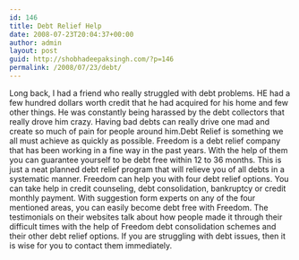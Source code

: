 ```yaml
---
id: 146
title: Debt Relief Help
date: 2008-07-23T20:04:37+00:00
author: admin
layout: post
guid: http://shobhadeepaksingh.com/?p=146
permalink: /2008/07/23/debt/
---
```

Long back, I had a friend who really struggled with debt problems. HE had a few hundred dollars worth credit that he had acquired for his home and few other things. He was constantly being harassed by the debt collectors that really drove him crazy. Having bad debts can really drive one mad and create so much of pain for people around him.Debt Relief is something we all must achieve as quickly as possible. Freedom is a debt relief company that has been working in a fine way in the past years. With the help of them you can guarantee yourself to be debt free within 12 to 36 months. This is just a neat planned debt relief program that will relieve you of all debts in a systematic manner. Freedom can help you with four debt relief options. You can take help in credit counseling, debt consolidation, bankruptcy or credit monthly payment. With suggestion form experts on any of the four mentioned areas, you can easily become debt free with Freedom. The testimonials on their websites talk about how people made it through their difficult times with the help of Freedom debt consolidation schemes and their other debt relief options. If you are struggling with debt issues, then it is wise for you to contact them immediately.